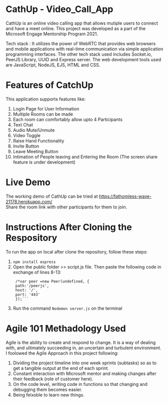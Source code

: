 # CathUp - Video_Call_App
CathUp is an online video calling app that allows mutiple users to connect and have a meet online. This project was developed as a part of the Microsoft Engage Mentorship Program 2021. 

Tech stack : It utilizes the power of WebRTC that provides web browsers and mobile applications with real-time communication via simple application programming interfaces. The other tech stack used includes Socket.io, PeerJS Library, UUID and Express server. The web development tools used are JavaScript, NodeJS, EJS, HTML and CSS.

# Features of CatchUp
This application supports features like:
1. Login Page for User Information
2. Multiple Rooms can be made
3. Each room can comfortably allow upto 4 Participants
4. Text Chat
5. Audio Mute/Unmute
6. Video Toggle
7. Raise Hand Functionality
8. Invite Button
9. Leave Meeting Button
10. Intimation of People leaving and Entering the Room
(The screen share feature is under development)

# Live Demo 
The working demo of CathUp can be tried at https://fathomless-wave-21178.herokuapp.com/  
Share the room link with other participants for them to join.

# Instructions After Cloning the Respository
To run the app on local after clone the repository, follow these steps:
1. ```npm install express```
2. Open the public folder >> script.js file. Then paste the following code in exchange of lines 8-13:
   ```var peer = new Peer();
    /*var peer =new Peer(undefined, {
    path:'/peerjs',
    host: '/',
    port: '443'
    });```
3. Run the command ```Nodemon server.js``` on the terminal

# Agile 101 Methadology Used
Agile is the ability to create and respond to change. It is a way of dealing with, and ultimately succeeding in, an uncertain and turbulent environment. I foolowed the Agile Approach in this project following:
1. Dividing the project timeline into one week sprints (subtasks) so as to get a tangible output at the end of each sprint.
2. Constant interaction with Microsoft mentor and making changes after their feedback (role of customer here).
3. On the code level, writing code in functions so that changing and debugging them becomes easier.
4. Being felxoble to learn new things.

